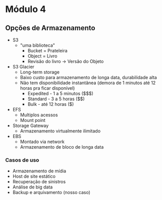 # Módulo 4

## Opções de Armazenamento

- S3
  - "uma biblioteca"
    - Bucket = Prateleira
    - Object = Livro
    - Revisão do livro -> Versão do Objeto
- S3 Glacier
  - Long-term storage
  - Baixo custo para armazenamento de longa data, durabilidade alta
  - Não tem disponibilidade instantânea (demora de 1 minutos até 12 horas pra ficar disponível)
    - Expedited - 1 a 5 minutos ($$$)
    - Standard - 3 a 5 horas ($$)
    - Bulk - até 12 horas ($)
- EFS
  - Multiplos acessos
  - Mount point
- Storage Gateway
  - Armazenamento virtualmente ilimitado
- EBS
  - Montado via network
  - Armazenamento de bloco de longa data


### Casos de uso
 - Armazenamento de mídia
 - Host de site estático
 - Recuperação de sinistros
 - Análise de big data
 - Backup e arquivamento (nosso caso)
